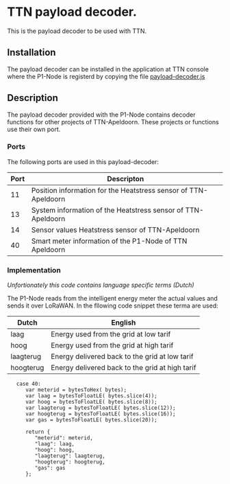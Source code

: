 # TTN payload decoder.
This is the payload decoder to be used with TTN.

## Installation
The payload decoder can be installed in the application at TTN console where the P1-Node is registerd by copying the file <a download="payload-decoder.js" href="payload-decoder.js" title="payload-decoder.js">payload-decoder.js</a>

## Description
The payload decoder provided with the P1-Node contains decoder functions for other projects of TTN-Apeldoorn. These projects or functions use their own port.

### Ports
The following ports are used in this payload-decoder:

Port  | Descripton
------|---------------------------------
11    | Position information for the Heatstress sensor of TTN-Apeldoorn
13    | System information of the Heatstress sensor of TTN-Apeldoorn
14    | Sensor values Heatstress sensor of TTN-Apeldoorn
40    | Smart meter information of the P1-Node of TTN Apeldoorn

### Implementation
<em>Unfortionately this code contains language specific terms (Dutch)</em>

The P1-Node reads from the intelligent energy meter the actual values and sends it over LoRaWAN.
In the fllowing code snippet these terma are used:

Dutch    | English
---------|--------------------
laag     | Energy used from the grid at low tarif
hoog     | Energy used from the grid at high tarif
laagterug| Energy delivered back to the grid at low tarif
hoogterug| Energy delivered back to the grid at high tarif


```
   case 40: 
      var meterid = bytesToHex( bytes);
      var laag = bytesToFloatLE( bytes.slice(4));
      var hoog = bytesToFloatLE( bytes.slice(8));
      var laagterug = bytesToFloatLE( bytes.slice(12));
      var hoogterug = bytesToFloatLE( bytes.slice(16));
      var gas = bytesToFloatLE( bytes.slice(20));
      
      return {
         "meterid": meterid,
         "laag": laag,
         "hoog": hoog,
         "laagterug": laagterug,
         "hoogterug": hoogterug,
         "gas": gas
      };
```